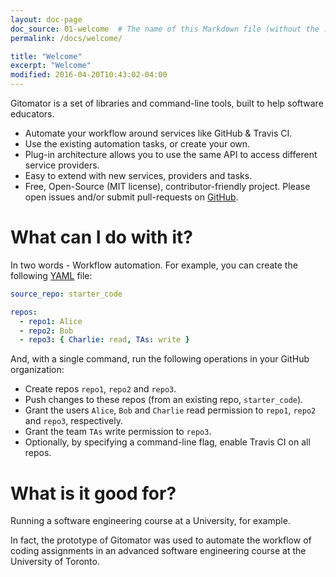 ```yaml
---
layout: doc-page
doc_source: 01-welcome  # The name of this Markdown file (without the .md folder)
permalink: /docs/welcome/

title: "Welcome"
excerpt: "Welcome"
modified: 2016-04-20T10:43:02-04:00
---
```



Gitomator is a set of libraries and command-line tools, built to help software educators.

 * Automate your workflow around services like GitHub & Travis CI.
 * Use the existing automation tasks, or create your own.
 * Plug-in architecture allows you to use the same API to access different service providers.
 * Easy to extend with new services, providers and tasks.
 * Free, Open-Source (MIT license), contributor-friendly project. Please open issues and/or submit pull-requests on [GitHub](https://github.com/gitomator).


# What can I do with it?

In two words - Workflow automation.
For example, you can create the following [YAML](http://yaml.org/) file:

```yaml
source_repo: starter_code

repos:
  - repo1: Alice
  - repo2: Bob
  - repo3: { Charlie: read, TAs: write }
```

And, with a single command, run the following operations in your GitHub organization:

 * Create repos `repo1`, `repo2` and `repo3`.
 * Push changes to these repos (from an existing repo, `starter_code`).
 * Grant the users `Alice`, `Bob` and `Charlie` read permission to `repo1`, `repo2` and `repo3`, respectively.
 * Grant the team `TAs` write permission to `repo3`.
 * Optionally, by specifying a command-line flag, enable Travis CI on all repos.

# What is it good for?

Running a software engineering course at a University, for example.          

In fact, the prototype of Gitomator was used to automate the workflow of coding
assignments in an advanced software engineering course at the University of Toronto.
